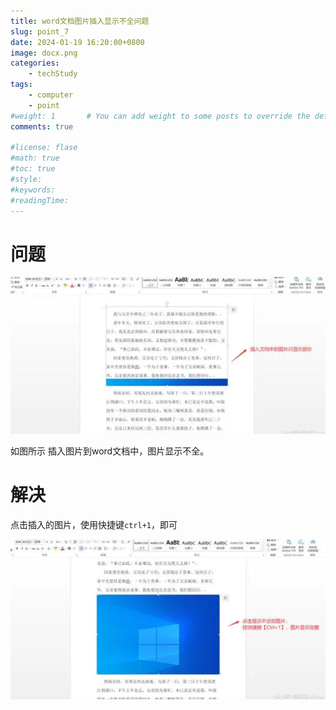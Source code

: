 ```yaml
---
title: word文档图片插入显示不全问题
slug: point_7
date: 2024-01-19 16:20:00+0800
image: docx.png
categories:
    - techStudy
tags:
    - computer
    - point
#weight: 1       # You can add weight to some posts to override the default sorting (date descending)
comments: true

#license: flase
#math: true
#toc: true
#style: 
#keywords:
#readingTime:
---
```


# 问题

![wrong](wrong.png)

如图所示 插入图片到word文档中，图片显示不全。

# 解决

点击插入的图片，使用快捷键`ctrl+1`，即可

![fix](fix.png)